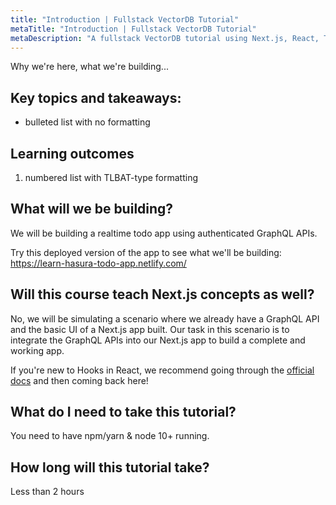```yaml
---
title: "Introduction | Fullstack VectorDB Tutorial"
metaTitle: "Introduction | Fullstack VectorDB Tutorial"
metaDescription: "A fullstack VectorDB tutorial using Next.js, React, TypeScript, and Hasura"
---
```


Why we're here, what we're building...

## Key topics and takeaways:

- bulleted list with no formatting

## Learning outcomes

1. numbered list with TLBAT-type formatting

## What will we be building?

We will be building a realtime todo app using authenticated GraphQL APIs.

Try this deployed version of the app to see what we'll be building: https://learn-hasura-todo-app.netlify.com/

## Will this course teach Next.js concepts as well?

No, we will be simulating a scenario where we already have a GraphQL API and the basic UI of a Next.js app built. Our
task in this scenario is to integrate the GraphQL APIs into our Next.js app to build a complete and working app.

If you're new to Hooks in React, we recommend going through the
[official docs](https://reactjs.org/docs/hooks-intro.html) and then coming back here!

## What do I need to take this tutorial?

You need to have npm/yarn & node 10+ running.

## How long will this tutorial take?

Less than 2 hours
